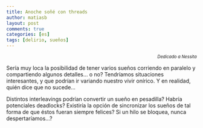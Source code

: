 ```yaml
---
title: Anoche soñé con threads
author: matiasb
layout: post
comments: true
categories: [es]
tags: [delirio, sueños]
---
```

<p style="text-align: right;font-size:80%;">
  <em>Dedicado a Nessita<br /> </em>
</p>

Sería muy loca la posibilidad de tener varios sueños corriendo en paralelo y compartiendo algunos detalles&#8230; o no? Tendríamos situaciones interesantes, y que podrían ir variando nuestro vivir onírico. Y en realidad, quién dice que no sucede&#8230;

Distintos interleavings podrían convertir un sueño en pesadilla? Habría potenciales deadlocks? Existiría la opción de sincronizar los sueños de tal forma de que éstos fueran siempre felices? Si un hilo se bloquea, nunca despertaríamos&#8230;?